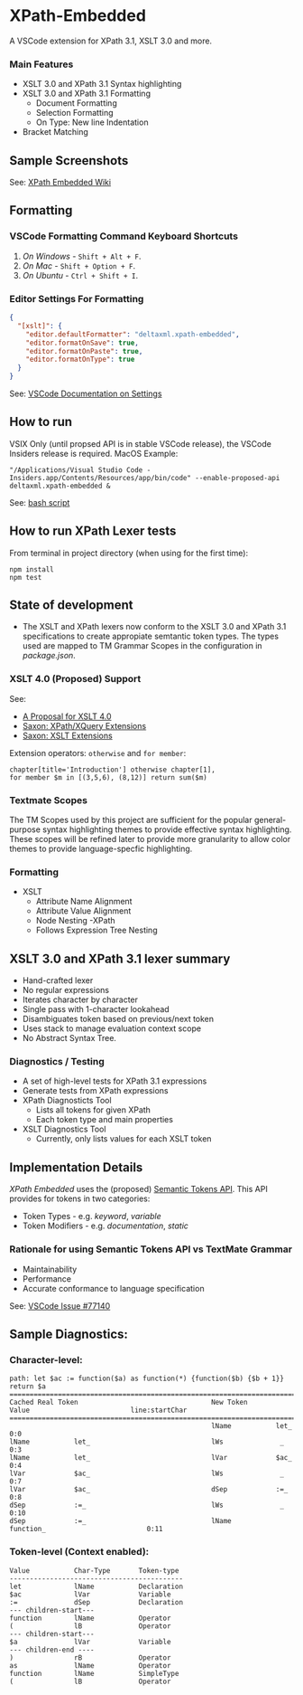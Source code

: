 # XPath-Embedded

A VSCode extension for XPath 3.1, XSLT 3.0 and more.

### Main Features
- XSLT 3.0 and XPath 3.1 Syntax highlighting
- XSLT 3.0 and XPath 3.1 Formatting
  - Document Formatting
  - Selection Formatting
  - On Type: New line Indentation
- Bracket Matching

## Sample Screenshots

See: [XPath Embedded Wiki](https://github.com/DeltaXML/vscode-xslt-tokenizer/wiki/XPath-Embedded)

## Formatting

### VSCode Formatting Command Keyboard Shortcuts
1. *On Windows* - ```Shift + Alt + F```.
2. *On Mac* - ```Shift + Option + F```.
3. *On Ubuntu* - ```Ctrl + Shift + I```.

### Editor Settings For Formatting
```json
{
  "[xslt]": {
    "editor.defaultFormatter": "deltaxml.xpath-embedded",
    "editor.formatOnSave": true,
    "editor.formatOnPaste": true,
    "editor.formatOnType": true
  }
}
```
See: [VSCode Documentation on Settings](https://code.visualstudio.com/docs/getstarted/settings)

## How to run

VSIX Only (until propsed API is in stable VSCode release), the VSCode Insiders release is required. MacOS Example:

```
"/Applications/Visual Studio Code - Insiders.app/Contents/Resources/app/bin/code" --enable-proposed-api deltaxml.xpath-embedded &

```

See: [bash script](resources/launch-scripts/code-insiders-xe)

## How to run XPath Lexer tests

From terminal in project directory (when using for the first time):

 ```
 npm install
 npm test
 ```


## State of development

- The XSLT and XPath lexers now conform to the XSLT 3.0 and XPath 3.1 specifications to create appropiate semtantic token types. The types used are mapped to TM Grammar Scopes in the configuration in *package.json*.

### XSLT 4.0 (Proposed) Support
See:

- [A Proposal for XSLT 4.0](http://www.saxonica.com/papers/xmlprague-2020mhk.pdf)
- [Saxon: XPath/XQuery Extensions](http://www.saxonica.com/documentation/index.html#!extensions/syntax-extensions)
- [Saxon: XSLT Extensions](http://www.saxonica.com/documentation/index.html#!extensions/xslt-syntax-extensions)

Extension operators: ```otherwise``` and ```for member```:
```
chapter[title='Introduction'] otherwise chapter[1],
for member $m in [(3,5,6), (8,12)] return sum($m)
```


### Textmate Scopes 
The TM Scopes used by this project are sufficient for the popular general-purpose syntax highlighting themes to provide effective syntax highlighting. These scopes will be refined later to provide more granularity to allow color themes to provide language-specfic highlighting.

### Formatting
- XSLT
  - Attribute Name Alignment
  - Attribute Value Alignment
  - Node Nesting
-XPath
  - Follows Expression Tree Nesting


## XSLT 3.0 and XPath 3.1 lexer summary
- Hand-crafted lexer
- No regular expressions
- Iterates character by character
- Single pass with 1-character lookahead
- Disambiguates token based on previous/next token
- Uses stack to manage evaluation context scope
- No Abstract Syntax Tree.

### Diagnostics / Testing
- A set of high-level tests for XPath 3.1 expressions
- Generate tests from XPath expressions
- XPath Diagnosticts Tool
	- Lists all tokens for given XPath
	- Each token type and main properties
- XSLT Diagnostics Tool
	- Currently, only lists values for each XSLT token
	
## Implementation Details

*XPath Embedded* uses the (proposed) [Semantic Tokens API](https://github.com/microsoft/vscode/wiki/Semantic-Highlighting-Overview). This API provides for tokens in two categories:
- Token Types - e.g. *keyword*, *variable*
- Token Modifiers - e.g. *documentation*, *static* 

### Rationale for using Semantic Tokens API vs TextMate Grammar

- Maintainability
- Performance
- Accurate conformance to language specification

See: [VSCode Issue #77140](https://github.com/microsoft/vscode/issues/77140)

## Sample Diagnostics:

### Character-level:
```
path: let $ac := function($a) as function(*) {function($b) {$b + 1}} return $a
===============================================================================================================
Cached Real Token                                 New Token       Value                         line:startChar
===============================================================================================================
                                                  lName           let_                              0:0
lName           let_                              lWs              _                                0:3
lName           let_                              lVar            $ac_                              0:4
lVar            $ac_                              lWs              _                                0:7
lVar            $ac_                              dSep            :=_                               0:8
dSep            :=_                               lWs              _                                0:10
dSep            :=_                               lName           function_                         0:11
```
### Token-level (Context enabled):

```
Value           Char-Type       Token-type
-------------------------------------------
let             lName           Declaration
$ac             lVar            Variable
:=              dSep            Declaration
--- children-start---
function        lName           Operator
(               lB              Operator
--- children-start---
$a              lVar            Variable
--- children-end ----
)               rB              Operator
as              lName           Operator
function        lName           SimpleType
(               lB              Operator
